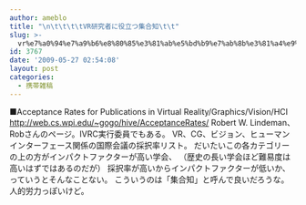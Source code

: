 ```yaml
---
author: ameblo
title: "\n\t\t\t\tVR研究者に役立つ集合知\t\t"
slug: >-
  vr%e7%a0%94%e7%a9%b6%e8%80%85%e3%81%ab%e5%bd%b9%e7%ab%8b%e3%81%a4%e9%9b%86%e5%90%88%e7%9f%a5
id: 3767
date: '2009-05-27 02:54:08'
layout: post
categories:
  - 携帯雑稿
---
```


■Acceptance Rates for Publications in Virtual Reality/Graphics/Vision/HCI http://web.cs.wpi.edu/~gogo/hive/AcceptanceRates/ Robert W. Lindeman、Robさんのページ。IVRC実行委員でもある。 VR、CG、ビジョン、ヒューマンインターフェース関係の国際会議の採択率リスト。 だいたいこの各カテゴリーの上の方がインパクトファクターが高い学会、 （歴史の長い学会ほど難易度は高いはずではあるのだが） 採択率が高いからインパクトファクターが低いか、っていうとそんなことない。 こういうのは「集合知」と呼んで良いだろうな。人的労力っぽいけど。